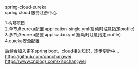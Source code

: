 spring-cloud-eureka   
spring cloud 服务注册中心   
  
    
1.构建项目  
2.单节点eureka配置 application-single.yml(启动时注意指定profile)      
3.多节点eureka配置 application.yml(启动时注意指定profile)      
4.eureka安全配置    
  


  
  
  
  
后续会加入更多spring boot、cloud相关知识，逐步更新中...  
https://github.com/xiaochangwei  
https://www.cnblogs.com/xiaochangwei  

